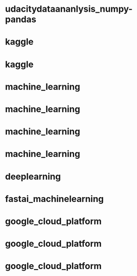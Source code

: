 # udacitydataananlysis_numpy-pandas
# kaggle
# kaggle
# machine_learning
# machine_learning
# machine_learning
# machine_learning
# deeplearning
# fastai_machinelearning
# google_cloud_platform
# google_cloud_platform
# google_cloud_platform
